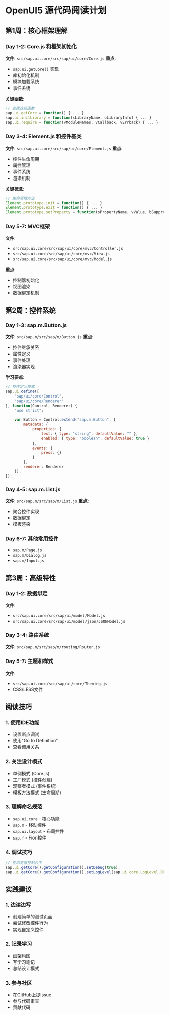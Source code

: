 # OpenUI5 源代码阅读计划

## 第1周：核心框架理解

### Day 1-2: Core.js 和框架初始化
**文件**: `src/sap.ui.core/src/sap/ui/core/Core.js`
**重点**:
- `sap.ui.getCore()` 实现
- 库初始化机制
- 模块加载系统
- 事件系统

**关键函数**:
```javascript
// 查找这些函数
sap.ui.getCore = function() { ... }
sap.ui.initLibrary = function(sLibraryName, oLibraryInfo) { ... }
sap.ui.require = function(vModuleNames, vCallback, vErrback) { ... }
```

### Day 3-4: Element.js 和控件基类
**文件**: `src/sap.ui.core/src/sap/ui/core/Element.js`
**重点**:
- 控件生命周期
- 属性管理
- 事件系统
- 渲染机制

**关键概念**:
```javascript
// 生命周期方法
Element.prototype.init = function() { ... }
Element.prototype.exit = function() { ... }
Element.prototype.setProperty = function(sPropertyName, vValue, bSuppressInvalidate) { ... }
```

### Day 5-7: MVC框架
**文件**: 
- `src/sap.ui.core/src/sap/ui/core/mvc/Controller.js`
- `src/sap.ui.core/src/sap/ui/core/mvc/View.js`
- `src/sap.ui.core/src/sap/ui/core/mvc/Model.js`

**重点**:
- 控制器初始化
- 视图渲染
- 数据绑定机制

## 第2周：控件系统

### Day 1-3: sap.m.Button.js
**文件**: `src/sap.m/src/sap/m/Button.js`
**重点**:
- 控件继承关系
- 属性定义
- 事件处理
- 渲染器实现

**学习要点**:
```javascript
// 控件定义模式
sap.ui.define([
    "sap/ui/core/Control",
    "sap/ui/core/Renderer"
], function(Control, Renderer) {
    "use strict";
    
    var Button = Control.extend("sap.m.Button", {
        metadata: {
            properties: {
                text: { type: "string", defaultValue: "" },
                enabled: { type: "boolean", defaultValue: true }
            },
            events: {
                press: {}
            }
        },
        renderer: Renderer
    });
});
```

### Day 4-5: sap.m.List.js
**文件**: `src/sap.m/src/sap/m/List.js`
**重点**:
- 聚合控件实现
- 数据绑定
- 模板渲染

### Day 6-7: 其他常用控件
- `sap.m/Page.js`
- `sap.m/Dialog.js`
- `sap.m/Input.js`

## 第3周：高级特性

### Day 1-2: 数据绑定
**文件**: 
- `src/sap.ui.core/src/sap/ui/model/Model.js`
- `src/sap.ui.core/src/sap/ui/model/json/JSONModel.js`

### Day 3-4: 路由系统
**文件**: `src/sap.m/src/sap/m/routing/Router.js`

### Day 5-7: 主题和样式
**文件**: 
- `src/sap.ui.core/src/sap/ui/core/Theming.js`
- CSS/LESS文件

## 阅读技巧

### 1. 使用IDE功能
- 设置断点调试
- 使用"Go to Definition"
- 查看调用关系

### 2. 关注设计模式
- 单例模式 (Core.js)
- 工厂模式 (控件创建)
- 观察者模式 (事件系统)
- 模板方法模式 (生命周期)

### 3. 理解命名规范
- `sap.ui.core` - 核心功能
- `sap.m` - 移动控件
- `sap.ui.layout` - 布局控件
- `sap.f` - Fiori控件

### 4. 调试技巧
```javascript
// 在浏览器控制台中
sap.ui.getCore().getConfiguration().setDebug(true);
sap.ui.getCore().getConfiguration().setLogLevel(sap.ui.core.LogLevel.DEBUG);
```

## 实践建议

### 1. 边读边写
- 创建简单的测试页面
- 尝试修改控件行为
- 实现自定义控件

### 2. 记录学习
- 画架构图
- 写学习笔记
- 总结设计模式

### 3. 参与社区
- 在GitHub上提Issue
- 参与代码审查
- 贡献代码 